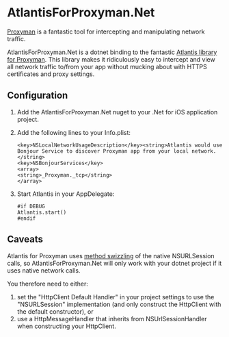 # AtlantisForProxyman.Net
[Proxyman](https://proxyman.io/) is a fantastic tool for intercepting and manipulating network traffic.

AtlantisForProxyman.Net is a dotnet binding to the fantastic [Atlantis library for Proxyman](https://github.com/ProxymanApp/atlantis). This library makes it ridiculously easy to intercept and view all network traffic to/from your app without mucking about with HTTPS certificates and proxy settings.

## Configuration

1) Add the AtlantisForProxyman.Net nuget to your .Net for iOS application project.
2) Add the following lines to your Info.plist:
    ```
   <key>NSLocalNetworkUsageDescription</key><string>Atlantis would use Bonjour Service to discover Proxyman app from your local network.</string>
   <key>NSBonjourServices</key>
   <array>
   <string>_Proxyman._tcp</string>
   </array>
   ```
3) Start Atlantis in your AppDelegate:

   ```
   #if DEBUG
   Atlantis.start()
   #endif
   ```

## Caveats
Atlantis for Proxyman uses [method swizzling](https://nshipster.com/method-swizzling/) of the native NSURLSession calls, so AtlantisForProxyman.Net will only work with your dotnet project if it uses native network calls.

You therefore need to either:
1) set the "HttpClient Default Handler" in your project settings to use the "NSURLSession" implementation (and only construct the HttpClient with the default constructor), or 
2) use a HttpMessageHandler that inherits from NSUrlSessionHandler when constructing your HttpClient.